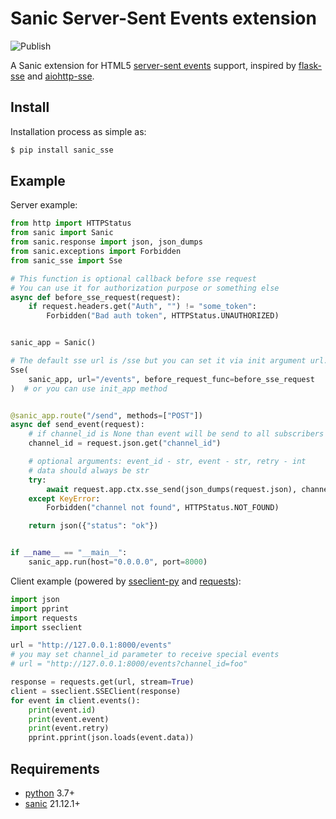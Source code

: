 # Sanic Server-Sent Events extension

![Publish](https://github.com/inn0kenty/sanic_sse/workflows/Publish/badge.svg)

A Sanic extension for HTML5 [server-sent events](https://developer.mozilla.org/en-US/docs/Web/API/Server-sent_events) support, inspired by [flask-sse](https://github.com/singingwolfboy/flask-sse) and [aiohttp-sse](https://github.com/aio-libs/aiohttp-sse).

## Install

Installation process as simple as:

```bash
$ pip install sanic_sse
```

## Example

Server example:

```python
from http import HTTPStatus
from sanic import Sanic
from sanic.response import json, json_dumps
from sanic.exceptions import Forbidden
from sanic_sse import Sse

# This function is optional callback before sse request
# You can use it for authorization purpose or something else
async def before_sse_request(request):
    if request.headers.get("Auth", "") != "some_token":
        Forbidden("Bad auth token", HTTPStatus.UNAUTHORIZED)


sanic_app = Sanic()

# The default sse url is /sse but you can set it via init argument url.
Sse(
    sanic_app, url="/events", before_request_func=before_sse_request
)  # or you can use init_app method


@sanic_app.route("/send", methods=["POST"])
async def send_event(request):
    # if channel_id is None than event will be send to all subscribers
    channel_id = request.json.get("channel_id")

    # optional arguments: event_id - str, event - str, retry - int
    # data should always be str
    try:
        await request.app.ctx.sse_send(json_dumps(request.json), channel_id=channel_id)
    except KeyError:
        Forbidden("channel not found", HTTPStatus.NOT_FOUND)

    return json({"status": "ok"})


if __name__ == "__main__":
    sanic_app.run(host="0.0.0.0", port=8000)
```

Client example (powered by [sseclient-py](https://github.com/mpetazzoni/sseclient) and [requests](https://github.com/requests/requests)):

```python
import json
import pprint
import requests
import sseclient

url = "http://127.0.0.1:8000/events"
# you may set channel_id parameter to receive special events
# url = "http://127.0.0.1:8000/events?channel_id=foo"

response = requests.get(url, stream=True)
client = sseclient.SSEClient(response)
for event in client.events():
    print(event.id)
    print(event.event)
    print(event.retry)
    pprint.pprint(json.loads(event.data))
```

## Requirements

- [python](https://www.python.org/) 3.7+
- [sanic](https://github.com/channelcat/sanic) 21.12.1+
